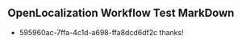 ## OpenLocalization Workflow Test MarkDown
* 595960ac-7ffa-4c1d-a698-ffa8dcd6df2c thanks!

<!--HONumber=Jul16_HO2-->


